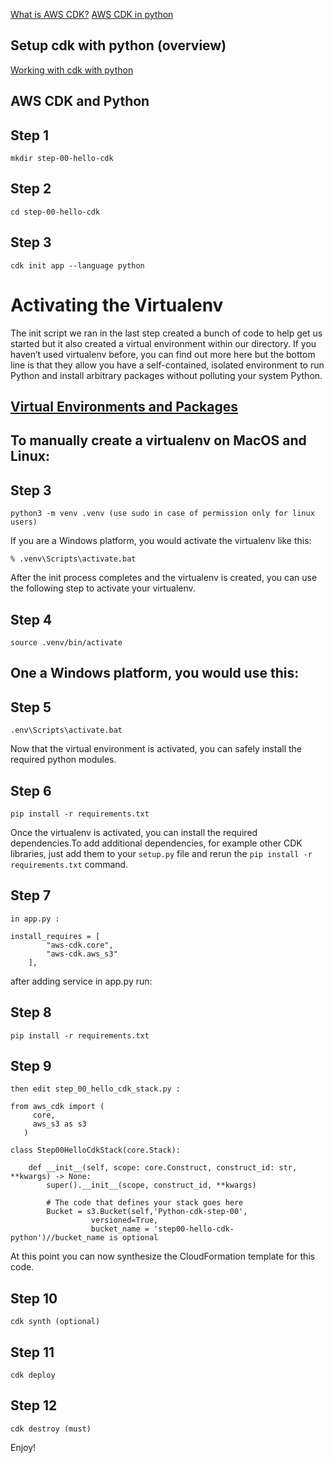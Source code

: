 [What is AWS CDK?](https://docs.aws.amazon.com/cdk/latest/guide/home.html)
[AWS CDK in python](https://docs.aws.amazon.com/cdk/api/latest/python/index.html)

## Setup cdk with python (overview)


[Working with cdk with python](https://docs.aws.amazon.com/cdk/latest/guide/work-with-cdk-python.html)

## AWS CDK and Python 

## Step 1
```
mkdir step-00-hello-cdk 
```

## Step 2
```
cd step-00-hello-cdk
```

## Step 3
```
cdk init app --language python
```

# Activating the Virtualenv
The init script we ran in the last step created a bunch of code to help get us started but it also created a virtual environment within our directory. If you haven’t used virtualenv before, you can find out more here but the bottom line is that they allow you have a self-contained, isolated environment to run Python and install arbitrary packages without polluting your system Python.

## [Virtual Environments and Packages](https://docs.python.org/3/tutorial/venv.html#virtual-environments-and-packages)


## To manually create a virtualenv on MacOS and Linux:

## Step 3
```
python3 -m venv .venv (use sudo in case of permission only for linux users)
```

If you are a Windows platform, you would activate the virtualenv like this:


```
% .venv\Scripts\activate.bat
```

After the init process completes and the virtualenv is created, you can use the following
step to activate your virtualenv.

## Step 4
```
source .venv/bin/activate
```

## One a Windows platform, you would use this:

## Step 5
```
.env\Scripts\activate.bat
```

Now that the virtual environment is activated, you can safely install the required python modules.

## Step 6
```
pip install -r requirements.txt
```

Once the virtualenv is activated, you can install the required dependencies.To add additional dependencies, for example other CDK libraries, just add
them to your `setup.py` file and rerun the `pip install -r requirements.txt`
command.

## Step 7
```
in app.py :

install_requires = [
        "aws-cdk.core",
        "aws-cdk.aws_s3"
    ],
```

after adding service in app.py run:

## Step 8
```
pip install -r requirements.txt
```

## Step 9
```
then edit step_00_hello_cdk_stack.py :

from aws_cdk import (
     core, 
     aws_s3 as s3
   )
   
class Step00HelloCdkStack(core.Stack):

    def __init__(self, scope: core.Construct, construct_id: str, **kwargs) -> None:
        super().__init__(scope, construct_id, **kwargs)
        
        # The code that defines your stack goes here
        Bucket = s3.Bucket(self,'Python-cdk-step-00',
                  versioned=True,
                  bucket_name = 'step00-hello-cdk-python')//bucket_name is optional
```

At this point you can now synthesize the CloudFormation template for this code.

## Step 10
```
cdk synth (optional)
```

## Step 11
```
cdk deploy
```
## Step 12
```
cdk destroy (must)
```

Enjoy!
